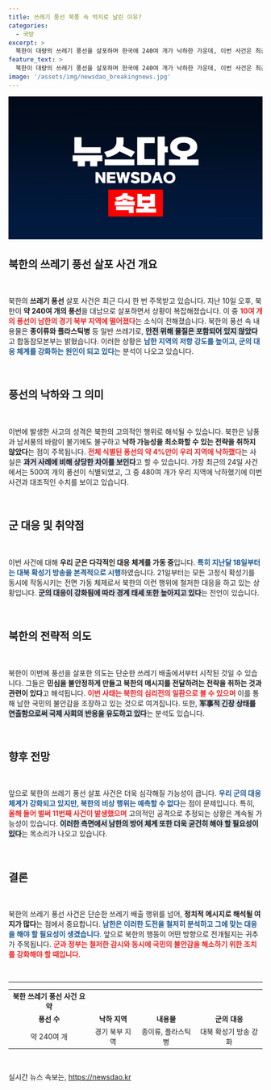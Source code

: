 ```yaml
---
title: 쓰레기 풍선 북풍 속 억지로 날린 이유?
categories:
  - 국방
excerpt: >
  북한이 대량의 쓰레기 풍선을 살포하며 한국에 240여 개가 낙하한 가운데, 이번 사건은 최근 17일 만에 발생했습니다. 군은 이에 맞서 확성기 방송을 강화하며 대응에 나섰습니다.
feature_text: >
  북한이 대량의 쓰레기 풍선을 살포하며 한국에 240여 개가 낙하한 가운데, 이번 사건은 최근 17일 만에 발생했습니다. 군은 이에 맞서 확성기 방송을 강화하며 대응에 나섰습니다.
image: '/assets/img/newsdao_breakingnews.jpg'
---
```


<p><img src="/assets/img/newsdao_breakingnews.jpg" alt="koreaapp 속보" /></p>

<h2 data-ke-size="size26">북한의 쓰레기 풍선 살포 사건 개요</h2>

<p data-ke-size="size16">&nbsp;</p>

<p>북한의 <b>쓰레기 풍선</b> 살포 사건은 최근 다시 한 번 주목받고 있습니다. 지난 10일 오후, 북한이 <b>약 240여 개의 풍선</b>을 대남으로 살포하면서 상황이 복잡해졌습니다. 이 중 <b><span style="color: #ee2323;">10여 개의 풍선이 남한의 경기 북부 지역에 떨어졌다</span></b>는 소식이 전해졌습니다. 북한의 풍선 속 내용물은 <b>종이류와 플라스틱병</b> 등 일반 쓰레기로, <b><span style="background-color: #21538527;">안전 위해 물질은 포함되어 있지 않았다</span></b>고 합동참모본부는 밝혔습니다. 이러한 상황은 <b><span style="color: #1a5490;">남한 지역의 저항 강도를 높이고, 군의 대응 체계를 강화하는 원인이 되고 있다</span></b>는 분석이 나오고 있습니다.</p>

<p data-ke-size="size16">&nbsp;</p>

<h2 data-ke-size="size26">풍선의 낙하와 그 의미</h2>

<p data-ke-size="size16">&nbsp;</p>

<p>이번에 발생한 사고의 성격은 북한의 고의적인 행위로 해석될 수 있습니다. 북한은 남풍과 남서풍의 바람이 불기에도 불구하고 <b>낙하 가능성을 최소화할 수 있는 전략을 취하지 않았다</b>는 점이 주목됩니다. <b><span style="color: #ee2323;">전체 식별된 풍선의 약 4%만이 우리 지역에 낙하했다</span></b>는 사실은 <b><span style="background-color: #21538527;">과거 사례에 비해 상당한 차이를 보인다</span></b>고 할 수 있습니다. 가장 최근의 24일 사건에서는 500여 개의 풍선이 식별되었고, 그 중 480여 개가 우리 지역에 낙하했기에 이번 사건과 대조적인 수치를 보이고 있습니다.</p>

<p data-ke-size="size16">&nbsp;</p>

<h2 data-ke-size="size26">군 대응 및 취약점</h2>

<p data-ke-size="size16">&nbsp;</p>

<p>이번 사건에 대해 <b>우리 군은 다각적인 대응 체계를 가동 중</b>입니다. <b><span style="color: #1a5490;">특히 지난달 18일부터는 대북 확성기 방송을 본격적으로 시행</span></b>하였습니다. 21일부터는 모든 고정식 확성기를 동시에 작동시키는 전면 가동 체제로서 북한의 이런 행위에 철저한 대응을 하고 있는 상황입니다. <b><span style="background-color: #21538527;">군의 대응이 강화됨에 따라 경계 태세 또한 높아지고 있다</span></b>는 전언이 있습니다.</p>

<p data-ke-size="size16">&nbsp;</p>

<h2 data-ke-size="size26">북한의 전략적 의도</h2>

<p data-ke-size="size16">&nbsp;</p>

<p>북한이 이번에 풍선을 살포한 의도는 단순한 쓰레기 배출에서부터 시작된 것일 수 있습니다. 그들은 <b>민심을 불안정하게 만들고 북한의 메시지를 전달하려는 전략을 취하는 것과 관련이 있다</b>고 해석됩니다. <b><span style="color: #ee2323;">이번 사태는 북한의 심리전의 일환으로 볼 수 있으며</span></b> 이를 통해 남한 국민의 불안감을 조장하고 있는 것으로 여겨집니다. 또한, <b><span style="background-color: #21538527;">军事적 긴장 상태를 연출함으로써 국제 사회의 반응을 유도하고 있다</span></b>는 분석도 있습니다.</p>

<p data-ke-size="size16">&nbsp;</p>

<h2 data-ke-size="size26">향후 전망</h2>

<p data-ke-size="size16">&nbsp;</p>

<p>앞으로 북한의 쓰레기 풍선 살포 사건은 더욱 심각해질 가능성이 큽니다. <b><span style="color: #1a5490;">우리 군의 대응 체계가 강화되고 있지만, 북한의 비상 행위는 예측할 수 없다</span></b>는 점이 문제입니다. 특히, <b><span style="color: #ee2323;">올해 들어 벌써 11번째 사건이 발생했으며</span></b> 고의적인 공격으로 추정되는 상황은 계속될 가능성이 있습니다. <b><span style="background-color: #21538527;">이러한 측면에서 남한의 방어 체계 또한 더욱 굳건히 해야 할 필요성이 있다</span></b>는 목소리가 나오고 있습니다.</p>

<p data-ke-size="size16">&nbsp;</p>

<h2 data-ke-size="size26">결론</h2>

<p data-ke-size="size16">&nbsp;</p>

<p>북한의 쓰레기 풍선 사건은 단순한 쓰레기 배출 행위를 넘어, <b>정치적 메시지로 해석될 여지가 많다</b>는 점에서 중요합니다. <b><span style="color: #1a5490;">남한은 이러한 도전을 철저히 분석하고 그에 맞는 대응을 해야 할 필요성이 생겼습니다</span></b>. 앞으로 북한의 행동이 어떤 방향으로 전개될지는 귀추가 주목됩니다. <b><span style="color: #ee2323;">군과 정부는 철저한 감시와 동시에 국민의 불안감을 해소하기 위한 조치를 강화해야 할 때입니다</span></b>.</p>

<p data-ke-size="size16">&nbsp;</p>

<hr />

<table style="width: 100%; border-collapse: collapse;">
<tr>
<td style="text-align: center; height: 17px;"><b>북한 쓰레기 풍선 사건 요약</b></td>
</tr>
<tr>
<td style="text-align: center; height: 17px;"><b>풍선 수</b></td>
<td style="text-align: center; height: 17px;"><b>낙하 지역</b></td>
<td style="text-align: center; height: 17px;"><b>내용물</b></td>
<td style="text-align: center; height: 17px;"><b>군의 대응</b></td>
</tr>
<tr>
<td style="text-align: center; height: 17px;">약 240여 개</td>
<td style="text-align: center; height: 17px;">경기 북부 지역</td>
<td style="text-align: center; height: 17px;">종이류, 플라스틱병</td>
<td style="text-align: center; height: 17px;">대북 확성기 방송 강화</td>
</tr>
</table>

<p data-ke-size="size16">&nbsp;</p>
실시간 뉴스 속보는, <a href="https://newsdao.kr" rel="dofollow">https://newsdao.kr</a>


